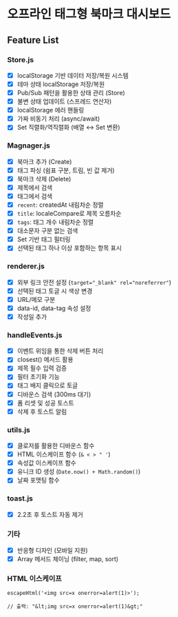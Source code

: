 # 오프라인 태그형 북마크 대시보드

## Feature List

### Store.js

- [x] localStorage 기반 데이터 저장/복원 시스템
- [x] 테마 상태 localStorage 저장/복원
- [x] Pub/Sub 패턴을 활용한 상태 관리 (Store)
- [x] 불변 상태 업데이트 (스프레드 연산자)
- [x] localStorage 에러 핸들링
- [x] 가짜 비동기 처리 (async/await)
- [x] Set 직렬화/역직렬화 (배열 ↔ Set 변환)

### Magnager.js

- [x] 북마크 추가 (Create)
- [x] 태그 파싱 (쉼표 구분, 트림, 빈 값 제거)
- [x] 북마크 삭제 (Delete)
- [x] 제목에서 검색
- [x] 태그에서 검색
- [x] `recent`: createdAt 내림차순 정렬
- [x] `title`: localeCompare로 제목 오름차순
- [x] `tags`: 태그 개수 내림차순 정렬
- [x] 대소문자 구분 없는 검색
- [x] Set 기반 태그 필터링
- [x] 선택된 태그 하나 이상 포함하는 항목 표시

### renderer.js

- [x] 외부 링크 안전 설정 (`target="_blank" rel="noreferrer"`)
- [x] 선택된 태그 토글 시 색상 변경
- [x] URL/메모 구분
- [x] data-id, data-tag 속성 설정
- [x] 작성일 추가

### handleEvents.js

- [x] 이벤트 위임을 통한 삭제 버튼 처리
- [x] closest() 메서드 활용
- [x] 제목 필수 입력 검증
- [x] 필터 초기화 기능
- [x] 태그 배지 클릭으로 토글
- [x] 디바운스 검색 (300ms 대기)
- [x] 폼 리셋 및 성공 토스트
- [x] 삭제 후 토스트 알림

### utils.js

- [x] 클로저를 활용한 디바운스 함수
- [x] HTML 이스케이프 함수 (`& < > " '`)
- [x] 속성값 이스케이프 함수
- [x] 유니크 ID 생성 (`Date.now() + Math.random()`)
- [x] 날짜 포맷팅 함수

### toast.js

- [x] 2.2초 후 토스트 자동 제거

### 기타

- [x] 반응형 디자인 (모바일 지원)
- [x] Array 메서드 체이닝 (filter, map, sort)

### HTML 이스케이프

```
escapeHtml('<img src=x onerror=alert(1)>');

// 출력: "&lt;img src=x onerror=alert(1)&gt;"

```
